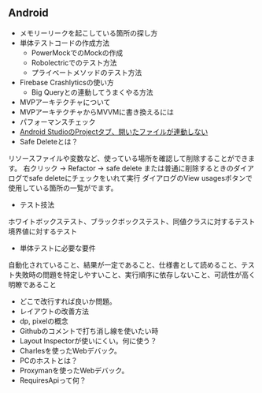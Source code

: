 ## Android

- メモリーリークを起こしている箇所の探し方
- 単体テストコードの作成方法
  - PowerMockでのMockの作成
  - Robolectricでのテスト方法
  - プライベートメソッドのテスト方法
- Firebase Crashlyticsの使い方
  - Big Queryとの連動してうまくやる方法
- MVPアーキテクチャについて
- MVPアーキテクチャからMVVMに書き換えるには
- パフォーマンスチェック
- [Android StudioのProjectタブ、開いたファイルが連動しない](https://qiita.com/furusin_oriver/items/d598f087afc3527d81de)
- Safe Deleteとは？

リソースファイルや変数など、使っている場所を確認して削除することができます。
右クリック → Refactor → safe delete
または普通に削除するときのダイアログでsafe deleteにチェックをいれて実行
ダイアログのView usagesボタンで使用している箇所の一覧がでます。
- テスト技法

ホワイトボックステスト、ブラックボックステスト、同値クラスに対するテスト
境界値に対するテスト
- 単体テストに必要な要件

自動化されていること、結果が一定であること、仕様書として読めること、テスト失敗時の問題を特定しやすいこと、実行順序に依存しないこと、可読性が高く明瞭であること

- どこで改行すれば良いか問題。
- レイアウトの改善方法
- dp, pixelの概念
- Githubのコメントで打ち消し線を使いたい時
- Layout Inspectorが使いにくい。何に使う？
- Charlesを使ったWebデバック。
- PCのホストとは？
- Proxymanを使ったWebデバック。
- RequiresApiって何？